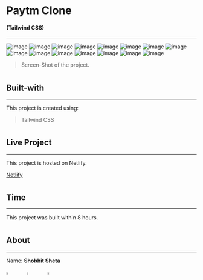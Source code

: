 # Paytm Clone

#### (Tailwind CSS)
---


![image](./Screenshot/screen-shot1.png)
![image](./Screenshot/screen-shot2.png)
![image](./Screenshot/screen-shot3.png)
![image](./Screenshot/screen-shot4.png)
![image](./Screenshot/screen-shot5.png)
![image](./Screenshot/screen-shot6.png)
![image](./Screenshot/screen-shot7.png)
![image](./Screenshot/screen-shot8.png)
![image](./Screenshot/screen-shot9.png)
![image](./Screenshot/screen-shot10.png)
![image](./Screenshot/screen-shot11.png)
![image](./Screenshot/screen-shot12.png)
![image](./Screenshot/screen-shot13.png)
![image](./Screenshot/screen-shot14.png)
![image](./Screenshot/screen-shot15.png)


> Screen-Shot of the project.

#

## Built-with
---

This project is created using:

 > Tailwind CSS

#

## Live Project
---

This project is hosted on Netlify.

[Netlify](https://shobhits-cloneforeducation.netlify.app/)

#

## Time
---

This project was built within 8 hours.

#

## About
---

Name: **Shobhit Sheta**

<a href="https://www.linkedin.com/in/shobhit-sheta-572b16209/" rel="some text"><img src="./readme/linkedin-svgrepo-com.svg" alt="" style="width: 4%;margin-right: 6%"></a> <a href="https://github.com/shobhit-sheta/paytm-clone" rel="some text"><img src="./readme/github-svgrepo-com.svg" alt="" style="width: 4%;margin-right: 6%"></a> <a href="#" rel="some text"><img src="./readme/hashnode-icon-svgrepo-com.svg" alt="" style="width: 4%"></a>